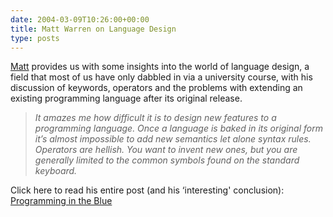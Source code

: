 ```yaml
---
date: 2004-03-09T10:26:00+00:00
title: Matt Warren on Language Design
type: posts
---
```

[Matt](http://blogs.msdn.com/mattwar) provides us with some insights into the world of language design, a field that most of us have only dabbled in via a university course, with his discussion of keywords, operators and the problems with extending an existing programming language after its original release. 

> _It amazes me how difficult it is to design new features to a programming language. Once a language is baked in its original form it’s almost impossible to add new semantics let alone syntax rules. Operators are hellish. You want to invent new ones, but you are generally limited to the common symbols found on the standard keyboard._

Click here to read his entire post (and his &#8216;interesting' conclusion): [Programming in the Blue](http://blogs.msdn.com/mattwar/archive/2004/03/08/86354.aspx)
